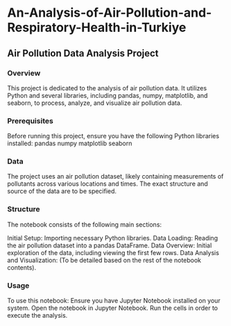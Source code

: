 # An-Analysis-of-Air-Pollution-and-Respiratory-Health-in-Turkiye

## Air Pollution Data Analysis Project

### Overview
This project is dedicated to the analysis of air pollution data. It utilizes Python and several libraries, including pandas, numpy, matplotlib, and seaborn, to process, analyze, and visualize air pollution data.

### Prerequisites
Before running this project, ensure you have the following Python libraries installed:
pandas
numpy
matplotlib
seaborn

### Data
The project uses an air pollution dataset, likely containing measurements of pollutants across various locations and times. The exact structure and source of the data are to be specified.

### Structure
The notebook consists of the following main sections:

Initial Setup: Importing necessary Python libraries.
Data Loading: Reading the air pollution dataset into a pandas DataFrame.
Data Overview: Initial exploration of the data, including viewing the first few rows.
Data Analysis and Visualization: (To be detailed based on the rest of the notebook contents).

### Usage
To use this notebook:
Ensure you have Jupyter Notebook installed on your system.
Open the notebook in Jupyter Notebook.
Run the cells in order to execute the analysis. 
